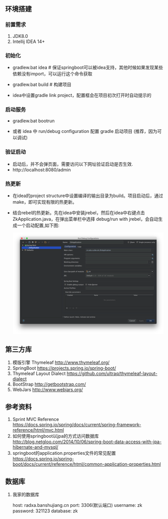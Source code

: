 ﻿## 环境搭建

### 前置需求

1. JDK8.0
2. Intellij IDEA 14+

### 初始化

+ gradlew.bat idea  # 保证springboot可以被idea支持，其他时候如果发现某些依赖没有import，可以运行这个命令获取

+ gradlew.bat build # 构建项目

+ idea中设置gradle link project，配置框会在项目初次打开时自动提示的

### 启动服务

+ gradlew.bat bootrun

+ 或者 idea 中 run/debug configuration 配置 gradle 启动项目 (推荐，因为可以调试)

### 验证启动
+ 启动后，并不会弹页面，需要访问以下网址验证启动是否生效.
+ http://localhost:8080/admin

### 热更新

+ 在idea的project structure中设置编译的输出目录为build。项目启动后，通过make，即可实现有限的热更新。
+ 结合rebel的热更新。先在idea中安装jrebel，然后在idea中右键点击ZkApplication.java，在弹出菜单栏中选择 debug/run with jrebel，会自动生成一个启动配置,如下图:

    ![jrebel配置](./doc/img/hotswapconfigure.png)

## 第三方库

1. 模版引擎 Thymeleaf http://www.thymeleaf.org/
2. SpringBoot https://projects.spring.io/spring-boot/
3. Thymeleaf Layout Dialect https://github.com/ultraq/thymeleaf-layout-dialect
4. BootStrap http://getbootstrap.com/
5. WebJars http://www.webjars.org/

## 参考资料

1. Sprint MVC Reference https://docs.spring.io/spring/docs/current/spring-framework-reference/html/mvc.html
2. 如何使用springboot以jpa的方式访问数据库 http://blog.netgloo.com/2014/10/06/spring-boot-data-access-with-jpa-hibernate-and-mysql/
3. springboot的application.properties文件的常见配置 https://docs.spring.io/spring-boot/docs/current/reference/html/common-application-properties.html

## 数据库

1. 我家的数据库

    host: radxa.banshujiang.cn
    port: 3306(默认端口)
    username: zk
    password: 321123
    database: zk